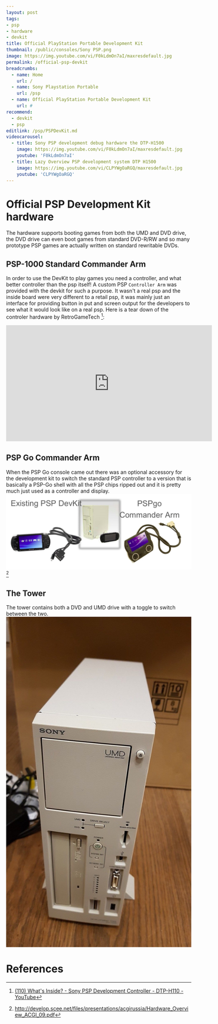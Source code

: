 ```yaml
---
layout: post
tags: 
- psp
- hardware
- devkit
title: Official PlayStation Portable Development Kit
thumbnail: /public/consoles/Sony PSP.png
image: https://img.youtube.com/vi/F0kLdmOn7aI/maxresdefault.jpg
permalink: /official-psp-devkit
breadcrumbs:
  - name: Home
    url: /
  - name: Sony Playstation Portable
    url: /psp
  - name: Official PlayStation Portable Development Kit
    url: #
recommend: 
  - devkit
  - psp
editlink: /psp/PSPDevKit.md
videocarousel:
  - title: Sony PSP development debug hardware the DTP-H1500
    image: https://img.youtube.com/vi/F0kLdmOn7aI/maxresdefault.jpg
    youtube: 'F0kLdmOn7aI'
  - title: Lazy Overview PSP development system DTP H1500
    image: https://img.youtube.com/vi/CLPYWgOaRGQ/maxresdefault.jpg
    youtube: 'CLPYWgOaRGQ'
---
```


# Official PSP Development Kit hardware
The hardware supports booting games from both the UMD and DVD drive, the DVD drive can even boot games from standard DVD-R/RW and so many prototype PSP games are actually written on standard rewritable DVDs.

## PSP-1000 Standard Commander Arm
In order to use the DevKit to play games you need a controller, and what better controller than the psp itself! A custom PSP `Controller Arm` was provided with the devkit for such a purpose. It wasn't a real psp and the inside board were very different to a retail psp, it was mainly just an interface for providing button in put and screen output for the developers to see what it would look like on a real psp.
Here is a tear down of the controler hardware by RetroGameTech [^2]:
<iframe width="560" height="315" src="https://www.youtube.com/embed/P_ajF24sfGc" frameborder="0" allow="accelerometer; autoplay; encrypted-media; gyroscope; picture-in-picture" allowfullscreen></iframe>

## PSP Go Commander Arm
When the PSP Go console came out there was an optional accessory for the development kit to switch the standard PSP controller to a version that is basically a PSP-Go shell with all the PSP chips ripped out and it is pretty much just used as a controller and display.
<img src="/public/images/PSPGoSDK.jpg" />
[^1]

## The Tower
The tower contains both a DVD and UMD drive with a toggle to switch between the two.
<img src="/public/images/PSPTower.jpg" />

# References
[^1]: http://develop.scee.net/files/presentations/acgirussia/Hardware_Overview_ACGI_09.pdf
[^2]: [(110) What's Inside? - Sony PSP Development Controller - DTP-H110 - YouTube](https://www.youtube.com/watch?v=P_ajF24sfGc)
